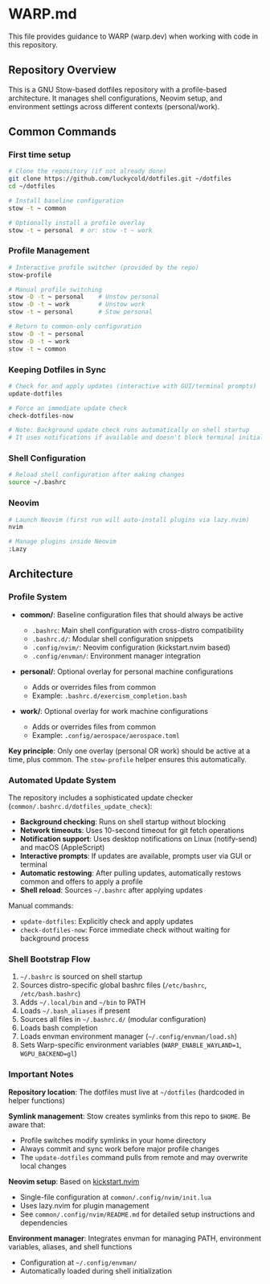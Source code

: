# WARP.md

This file provides guidance to WARP (warp.dev) when working with code in this repository.

## Repository Overview

This is a GNU Stow-based dotfiles repository with a profile-based architecture. It manages shell configurations, Neovim setup, and environment settings across different contexts (personal/work).

## Common Commands

### First time setup
```bash
# Clone the repository (if not already done)
git clone https://github.com/luckycold/dotfiles.git ~/dotfiles
cd ~/dotfiles

# Install baseline configuration
stow -t ~ common

# Optionally install a profile overlay
stow -t ~ personal  # or: stow -t ~ work
```

### Profile Management
```bash
# Interactive profile switcher (provided by the repo)
stow-profile

# Manual profile switching
stow -D -t ~ personal    # Unstow personal
stow -D -t ~ work        # Unstow work
stow -t ~ personal       # Stow personal

# Return to common-only configuration
stow -D -t ~ personal
stow -D -t ~ work
stow -t ~ common
```

### Keeping Dotfiles in Sync
```bash
# Check for and apply updates (interactive with GUI/terminal prompts)
update-dotfiles

# Force an immediate update check
check-dotfiles-now

# Note: Background update check runs automatically on shell startup
# It uses notifications if available and doesn't block terminal initialization
```

### Shell Configuration
```bash
# Reload shell configuration after making changes
source ~/.bashrc
```

### Neovim
```bash
# Launch Neovim (first run will auto-install plugins via lazy.nvim)
nvim

# Manage plugins inside Neovim
:Lazy
```

## Architecture

### Profile System
- **common/**: Baseline configuration files that should always be active
  - `.bashrc`: Main shell configuration with cross-distro compatibility
  - `.bashrc.d/`: Modular shell configuration snippets
  - `.config/nvim/`: Neovim configuration (kickstart.nvim based)
  - `.config/envman/`: Environment manager integration

- **personal/**: Optional overlay for personal machine configurations
  - Adds or overrides files from common
  - Example: `.bashrc.d/exercism_completion.bash`

- **work/**: Optional overlay for work machine configurations
  - Adds or overrides files from common
  - Example: `.config/aerospace/aerospace.toml`

**Key principle**: Only one overlay (personal OR work) should be active at a time, plus common. The `stow-profile` helper ensures this automatically.

### Automated Update System
The repository includes a sophisticated update checker (`common/.bashrc.d/dotfiles_update_check`):

- **Background checking**: Runs on shell startup without blocking
- **Network timeouts**: Uses 10-second timeout for git fetch operations
- **Notification support**: Uses desktop notifications on Linux (notify-send) and macOS (AppleScript)
- **Interactive prompts**: If updates are available, prompts user via GUI or terminal
- **Automatic restowing**: After pulling updates, automatically restows common and offers to apply a profile
- **Shell reload**: Sources `~/.bashrc` after applying updates

Manual commands:
- `update-dotfiles`: Explicitly check and apply updates
- `check-dotfiles-now`: Force immediate check without waiting for background process

### Shell Bootstrap Flow
1. `~/.bashrc` is sourced on shell startup
2. Sources distro-specific global bashrc files (`/etc/bashrc`, `/etc/bash.bashrc`)
3. Adds `~/.local/bin` and `~/bin` to PATH
4. Loads `~/.bash_aliases` if present
5. Sources all files in `~/.bashrc.d/` (modular configuration)
6. Loads bash completion
7. Loads envman environment manager (`~/.config/envman/load.sh`)
8. Sets Warp-specific environment variables (`WARP_ENABLE_WAYLAND=1`, `WGPU_BACKEND=gl`)

### Important Notes

**Repository location**: The dotfiles must live at `~/dotfiles` (hardcoded in helper functions)

**Symlink management**: Stow creates symlinks from this repo to `$HOME`. Be aware that:
- Profile switches modify symlinks in your home directory
- Always commit and sync work before major profile changes
- The `update-dotfiles` command pulls from remote and may overwrite local changes

**Neovim setup**: Based on [kickstart.nvim](https://github.com/luckycold/kickstart.nvim)
- Single-file configuration at `common/.config/nvim/init.lua`
- Uses lazy.nvim for plugin management
- See `common/.config/nvim/README.md` for detailed setup instructions and dependencies

**Environment manager**: Integrates envman for managing PATH, environment variables, aliases, and shell functions
- Configuration at `~/.config/envman/`
- Automatically loaded during shell initialization
